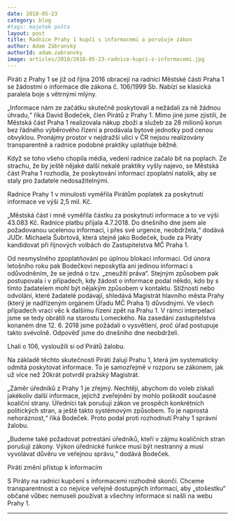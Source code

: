 ```yaml
---
date: 2018-05-23
category: blog
#tags: majetek pošta
layout: post
title: Radnice Prahy 1 kupčí s informacemi a porušuje zákon
author: Adam Zábranský
authorId: adam.zabransky
image: articles/2018/2018-05-23-radnice-kupci-s-informacemi.jpg
---
```


Piráti  z Prahy 1 se již od října 2016 obracejí na radnici Městské části
Praha 1 se žádostmi o informace dle zákona č. 106/1999 Sb. Nabízí se
klasická paralela boje s větrnými mlýny.

„Informace nám ze začátku skutečně poskytovali a nežádali za ně žádnou
úhradu,“ říká David Bodeček, člen Pirátů z Prahy 1.  Mimo jiné jsme
zjistili, že Městská část Praha 1 realizovala nákup zboží a služeb za 28
milionů korun bez řádného výběrového řízení a prodávala bytové jednotky pod
cenou obvyklou. Pronájmy prostor v nejdražší ulici v ČR nejsou realizovány
transparentně a radnice podobné praktiky uplatňuje běžně.

Když se toho všeho chopila média, vedení radnice začalo bít na poplach.
Ze strachu, že by ještě nějaké další nekalé praktiky vyšly najevo, se
Městská část Praha 1 rozhodla, že poskytování informací zpoplatní natolik,
aby se staly pro žadatele nedosažitelnými.

Radnice Prahy 1 v minulosti vyměřila Pirátům poplatek za poskytnutí
informace ve výši 2,5 mil. Kč.

„Městská část i mně vyměřila částku za poskytnutí informace a to ve výši
43.083 Kč. Radnice platbu přijala 4.7.2018. Do dnešního dne jsem ale
požadovanou ucelenou informaci, i přes své urgence, neobdržela,“ dodává
JUDr. Michaela Šubrtová, která stejně jako Bodeček, bude za Piráty
kandidovat při říjnových volbách do Zastupitelstva MČ Praha 1.

Od nesmyslného zpoplatňování po úplnou blokaci informací.
Od února letošního roku pak  Bodečkovi neposkytla ani jedinou informaci s
odůvodněním, že se jedná o tzv. „zneužití práva“.  Stejným způsobem pak 
postupovala i v případech, kdy žádost o informace podal někdo, kdo by s
tímto žadatelem mohl být nějakým způsobem v kontaktu.
Stížnosti nebo odvolání, které žadatelé podávají, shledává Magistrát
hlavního města Prahy (který je nadřízeným orgánem Úřadu MČ Praha 1)
důvodnými. Ve všech případech vrací věc k dalšímu řízení zpět na Prahu 1. V 
rámci interpelací jsme se tedy obrátili na starostu Lomeckého. Na zasedání
zastupitelstva konaném dne 12. 6. 2018 jsme požádali o vysvětlení, proč úřad
postupuje takto svévolně.  Odpověď jsme do dnešního dne neobdrželi.

Lhali o 106, vysloužili si od Pirátů žalobu.

Na základě těchto skutečností Piráti žalují Prahu 1, která jim systematicky
odmítá poskytovat informace. To je samozřejmě v rozporu se zákonem, jak už
více než 20krát potvrdil pražský Magistrát.

„Záměr úředníků z Prahy 1 je zřejmý. Nechtějí, abychom do voleb získali
jakékoliv další informace, jejichž zveřejnění by mohlo poškodit současné
koaliční strany. Úředníci tak porušují zákon ve prospěch konkrétních
politických stran, a ještě takto systémovým způsobem. To je naprostá
nehoráznost,“ říká Bodeček. Proto podal proti rozhodnutí Prahy 1 správní
žalobu.

„Budeme také požadovat potrestání úředníků,  kteří v zájmu koaličních stran
porušují zákony. Výkon úřednické funkce musí být nestranný a musí vyvolávat
důvěru ve veřejnou správu,“ dodává Bodeček.

Piráti změní přístup k informacím

S  Piráty na radnici  kupčení s informacemi rozhodně skončí. Chceme
transparentnost a co nejvíce veřejně dostupných informací, aby „stošestku“
občané vůbec nemuseli používat a všechny informace si našli na webu Prahy 1.




- - -
